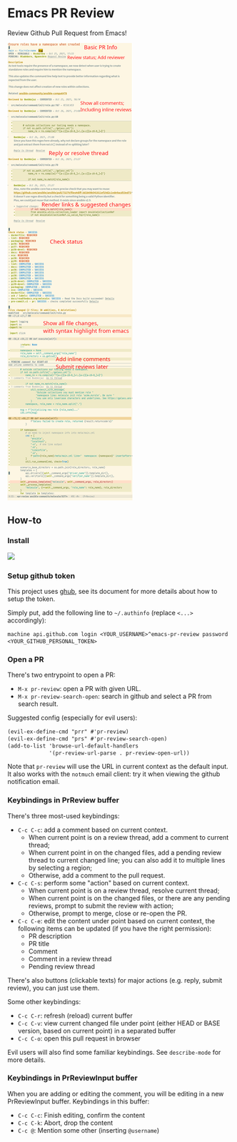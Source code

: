 # Emacs PR Review

Review Github Pull Request from Emacs!

![](images/overview.png)


## How-to

### Install

![](https://melpa.org/packages/pr-review-badge.svg)

### Setup github token

This project uses [ghub](https://magit.vc/manual/ghub/Creating-and-Storing-a-Token.html#Creating-and-Storing-a-Token),
see its document for more details about how to setup the token.

Simply put, add the following line to `~/.authinfo` (replace `<...>` accordingly):

```
machine api.github.com login <YOUR_USERNAME>^emacs-pr-review password <YOUR_GITHUB_PERSONAL_TOKEN>
```

### Open a PR

There's two entrypoint to open a PR:
- `M-x pr-review`: open a PR with given URL.
- `M-x pr-review-search-open`: search in github and select a PR from search result.

Suggested config (especially for evil users):

```elisp
(evil-ex-define-cmd "prr" #'pr-review)
(evil-ex-define-cmd "prs" #'pr-review-search-open)
(add-to-list 'browse-url-default-handlers
             '(pr-review-url-parse . pr-review-open-url))
```

Note that `pr-review` will use the URL in current context as the default input.
It also works with the `notmuch` email client: try it when viewing the github notification email.

### Keybindings in PrReview buffer

There's three most-used keybindings:

- `C-c C-c`: add a comment based on current context.
  - When current point is on a review thread, add a comment to current thread;
  - When current point in on the changed files, add a pending review thread to current changed line; you can also add it to multiple lines by selecting a region;
  - Otherwise, add a comment to the pull request.
- `C-c C-s`: perform some "action" based on current context.
  - When current point is on a review thread, resolve current thread;
  - When current point is on the changed files, or there are any pending reviews, prompt to submit the review with action;
  - Otherwise, prompt to merge, close or re-open the PR.
- `C-c C-e`: edit the content under point based on current context, the following items can be updated (if you have the right permission):
  - PR description
  - PR title
  - Comment
  - Comment in a review thread
  - Pending review thread

There's also buttons (clickable texts) for major actions (e.g. reply, submit review), you can just use them.

Some other keybindings:

- `C-c C-r`: refresh (reload) current buffer
- `C-c C-v`: view current changed file under point (either HEAD or BASE version, based on current point) in a separated buffer
- `C-c C-o`: open this pull request in browser

Evil users will also find some familiar keybindings. See `describe-mode` for more details.

### Keybindings in PrReviewInput buffer

When you are adding or editing the comment, you will be editing in a new PrReviewInput buffer.
Keybindings in this buffer:

- `C-c C-c`: Finish editing, confirm the content
- `C-c C-k`: Abort, drop the content
- `C-c @`: Mention some other (inserting `@username`)
